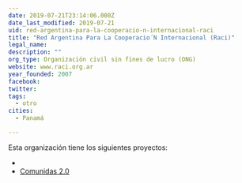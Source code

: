 ```yaml
---
date: 2019-07-21T23:14:06.000Z
date_last_modified: 2019-07-21
uid: red-argentina-para-la-cooperacio-n-internacional-raci
title: "Red Argentina Para La Cooperacio´N Internacional (Raci)"
legal_name: 
description: ""
org_type: Organización civil sin fines de lucro (ONG)
website: www.raci.org.ar
year_founded: 2007
facebook: 
twitter: 
tags:
  - otro
cities: 
  - Panamá

---
```


Esta organización tiene los siguientes proyectos:

- [](/i/comunidas-2-0.html)
- [Comunidas 2.0](/i/comunidas-2-0.html)
